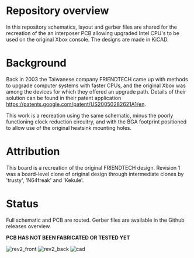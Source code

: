 # Repository overview
In this repository schematics, layout and gerber files are shared for the recreation of the an interposer PCB allowing upgraded Intel CPU's to be used on the original Xbox console. The designs are made in KiCAD.

# Background
Back in 2003 the Taiwanese company FRIENDTECH came up with methods to upgrade computer systems with faster CPUs, and the original Xbox was among the devices for which they offered an upgrade path. Details of their solution can be found in their patent application https://patents.google.com/patent/US20050282621A1/en.

This work is a recreation using the same schematic, minus the poorly functioning clock reduction circuitry, and with the BGA footprint positioned to allow use of the original heatsink mounting holes.

# Attribution
This board is a recreation of the original FRIENDTECH design. Revision 1 was a board-level clone of original design through intermediate clones by 'trusty', 'N64freak' and 'Kekule'. 

# Status
Full schematic and PCB are routed. Gerber files are available in the Github releases overview.

**PCB HAS NOT BEEN FABRICATED OR TESTED YET**

![rev2_front](https://github.com/zzattack/xbox-cpu-interposer/assets/835006/2248632f-dac2-4f81-b81a-ec519547918f)
![rev2_back](https://github.com/zzattack/xbox-cpu-interposer/assets/835006/cb024c52-fc6c-4298-85ed-11f0704203c8)
![cad](https://github.com/zzattack/xbox-cpu-interposer/assets/835006/1552d013-fefb-4673-9276-f6bc5b313905)
